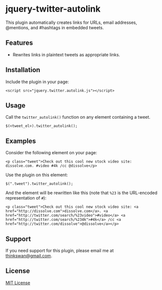 # jquery-twitter-autolink

This plugin automatically creates links for URLs, email addresses, @mentions, and #hashtags in embedded tweets.

## Features

- Rewrites links in plaintext tweets as appropriate links.

## Installation

Include the plugin in your page:

    <script src="jquery.twitter.autolink.js"></script>

## Usage

Call the `twitter_autolink()` function on any element containing a tweet.

    $(<tweet_el>).twitter_autolink();

## Examples

Consider the following element on your page:

    <p class="tweet">Check out this cool new stock video site: dissolve.com. #video #4k /cc @dissolve</p>

Use the plugin on this element:

    $(".tweet").twitter_autolink();

And the element will be rewritten like this (note that `%23` is the URL-encoded representation of `#`):

    <p class="tweet">Check out this cool new stock video site: <a href="http://dissolve.com">dissolve.com</a>. <a href="http://twitter.com/search/%23video">#video</a> <a href="http://twitter.com/search/%234k">#4k</a> /cc <a href="http://twitter.com/dissolve">@dissolve</a></p>

## Support

If you need support for this plugin, please email me at [thinkswan@gmail.com](mailto:thinkswan@gmail.com).

## License

[MIT License](https://github.com/thinkswan/jquery-twitter-autolink/blob/master/LICENSE)
